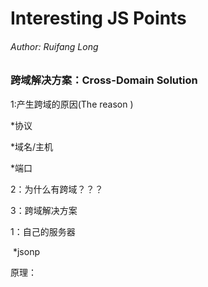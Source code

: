<h1>Interesting JS Points</h1>

<h6>Author: Ruifang Long</h6>

<h3>跨域解决方案：Cross-Domain Solution</h3>

1:产生跨域的原因(The reason )

*协议

*域名/主机

*端口

2：为什么有跨域？？？

3：跨域解决方案

1：自己的服务器

​	*jsonp

​	原理：<script>标签可以获取任何js代码的特点，在本地定义一个callback，回调函数以res.query的形式传给API,获取远程API的数据，一定一定要满足输出数据是JSON格式，供回调函数调用？

​	（注意：在API端返回的是callback(JSON.stringify(data)),但是前端不需要解析(不用jJSON.parse(data))直接可以获取执行callback(data);

​	不能直接用ajax请求，要利用script标签请求

​	把全局的“函数名”发送给服务器 ：window.getData()

​	

​	<strong>如果后端返回的数值是object object, 说明后端没有做json.stringfy()处理；



​	*CORS 跨域资源共享

​	通过设置res,header("Access-Control-Allow-origin","http://localhost:1901") 如果是*，允许所有服务器访问

​	另外，通过设置allowList =[几个端口]，判断res.headers.origin是否存在于被请求

2:别人的服务器

​	*服务器代理

​	通过服务器request(“目标网址”，{form:{key:'values'}}),(err,response,body)=>{

​	})

​	这是最原始的工具

​	*http-proxy-middleware

​	服务器代理中间件，这是第三方代理

​	1：先引入模块

​	const proxy = require('http-proxy-middleware');

​	2:代理配置

​	var options = {}

​	3:Router.get('/jiuxian',proxy(options));

​	4:前端请求的时候，要把路径补全，就是options 的target路径后面的写全

​	<em>Router.use()与Router.get():use 不管什么请求都进来，get只有get才进来</em>

Websocket

​	http:80端口/https:443端口

​		*无状态

​		*被动性响应

​		*跨域限制

​		*短连接（接收到请求的消息后，断开）

​	websocket:ws

​		*主动性

​		*信息安全性

​		*跨域

​		*长连接

​	###客户端：socket

​	###服务端：socket

​	(前后联动，可以实现多人聊天室功能)

<h4>Websocket 详解</h4>

<p style="color:red">这是聊天室的代码总结，应该复用性很高，源代码在chatRoom里面</p>

<ul style="color:green">服务器端01
    <li>创建普通express 服务器</li>
    <li>express获取app组件</li>
    <li>app植入内置中间件，利用中间件实现静态资源服务器</li>
    <li>app 监听服务器端口号</li></ul>

<span>上面的流程是普通的创建服务器</span>

<ul style="color:green">服务器端02
    <li>引入'ws'组件      
    </li>
    <li>通过http 模块连接web服务器和socket服务器,让其公用一个端口<br/>
    	let server = http.Server(app);
    </li>
    <li>
        创建websocket服务<br/>
        let socketServer = ws.Server;(引入服务器)<br/>
        let socket = new socketServer({sercer});(创建websocket服务器)
    </li>
</ul>

​        

<ul style="color:green">下面开始要进入服务器轮巡咯
    <li>监测socket 是否连接，传入callback,唯一参数就是client<br/>
    <span style="color:#234">每个客户端连接到socket服务器都会执行处理函数</span>
    </li>
    <li>连接到服务器的客户端，socket.client 都要进行消息监听，并对所有的socket.clients进行广播<span style='color:red'>返回给前端让前端渲染，前端通过判断username是否是当前客户端的username进行颜色/右浮动处理</span></li>
    <li>client也要进行'退出’操作的监听，向所有用户广播当前用户退出</li>
</ul>

```html



<p style="color:red">
    终于轮到前端了
</p>
  
  
```

<ul style='color:hotpink'>
    <li>点击注册</li>
<li>socket = new WebSocket('ws://localhost:1901')<br/>
    webSocket是windows内置对象，连接到后端设置的ws服务器</li>
    <li>socket的onopen 和onmessage都是一直在轮询的状态</li>
  <li>连接服务器成功后执行onopen事件，并在当前客户端显示“服务已连接信息”
      并且把自己的用户名信息发送给服务器</li></ul>

## 0505
* 阻止事件冒泡
    * e.cancelBubble = true(IE8以下) && e.stoppropagation()
    * 表单阻止提交， return false// 这是阻止默认事件哦
* Vue directives(v-on:click=)
    * v-on directive to listen to DOM event 
    * event modifiers
        * .stop
        * .prevent
        * .capture
        * .self
        * .once
        * .passive




​    
















<h3>Array(last edit <time>04/22</time>)</h3>

<h5>Array.prototype.reduce</h5>

<h6> The reduce() method executes a reducer function on each member of the array resulting in a single output value.(from 0-array.length-1, for reduceRight(), from array.length-1 to 0</h6>

<p>The reducer function takes four arguments.</p>

<p>回调的reducer函数可以传入四个参数</p>

​	1:Accumulator

​	2:Current Value

​	3:idx

​	4:arr

(作为一种数组遍历？后三个参数与map,forEach等类似，第一个参数acc作为内置累加器，其实和自己在外面定义一个res=[]来存储的效果一样)

<strong>Attention:Accumulator 也是返回值哦</strong>

<h5>The full list of methods on array instances that  change the values or the number of values in the array</h5>

1:push &&pop 

push:(返回值是array新的长度)

pop:The removed element from the array

2:shift && unshift

unshift: return value:the new length of the array

shift: returns the removed element

3:splice &&reverse

arr.splice(startidx,num,addElement)   startidx: the index to delete num elements       addElements: Elements to be added to the array

<strong>返回值是被delete的值</strong>

reverse: return value=> The reversed array

4:sort

返回值：排序后的数组

排序方法是按照unicode 的编码顺序，对于字符串数字？"12"排序有误

一般调用arr.sort((a,b)=>a-b)是升序，反之降序

总结：删就返回被删除，增加就返回新数组长度





